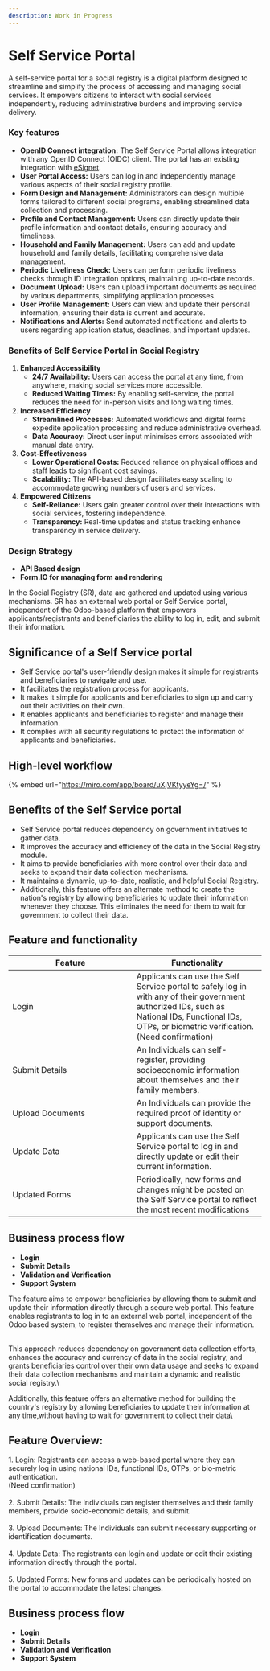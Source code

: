 ```yaml
---
description: Work in Progress
---
```


# Self Service Portal

A self-service portal for a social registry is a digital platform designed to streamline and simplify the process of accessing and managing social services. It empowers citizens to interact with social services independently, reducing administrative burdens and improving service delivery.

### Key features

* **OpenID Connect integration:** The Self Service Portal allows integration with any OpenID Connect (OIDC) client. The portal has an existing integration with [eSignet](https://docs.esignet.io/).
* **User Portal Access:** Users can log in and independently manage various aspects of their social registry profile.
* **Form Design and Management:** Administrators can design multiple forms tailored to different social programs, enabling streamlined data collection and processing.
* **Profile and Contact Management:** Users can directly update their profile information and contact details, ensuring accuracy and timeliness.
* **Household and Family Management:** Users can add and update household and family details, facilitating comprehensive data management.
* **Periodic Liveliness Check:** Users can perform periodic liveliness checks through ID integration options, maintaining up-to-date records.
* **Document Upload:** Users can upload important documents as required by various departments, simplifying application processes.
* **User Profile Management:** Users can view and update their personal information, ensuring their data is current and accurate.
* **Notifications and Alerts:** Send automated notifications and alerts to users regarding application status, deadlines, and important updates.

### Benefits of Self Service Portal in Social Registry

1. **Enhanced Accessibility**
   * **24/7 Availability:** Users can access the portal at any time, from anywhere, making social services more accessible.
   * **Reduced Waiting Times:** By enabling self-service, the portal reduces the need for in-person visits and long waiting times.
2. **Increased Efficiency**
   * **Streamlined Processes:** Automated workflows and digital forms expedite application processing and reduce administrative overhead.
   * **Data Accuracy:** Direct user input minimises errors associated with manual data entry.
3. **Cost-Effectiveness**
   * **Lower Operational Costs:** Reduced reliance on physical offices and staff leads to significant cost savings.
   * **Scalability:** The API-based design facilitates easy scaling to accommodate growing numbers of users and services.
4. **Empowered Citizens**
   * **Self-Reliance:** Users gain greater control over their interactions with social services, fostering independence.
   * **Transparency:** Real-time updates and status tracking enhance transparency in service delivery.

### Design Strategy

* **API Based design**
* **Form.IO for managing form and rendering**

&#x20;

In the Social Registry (SR), data are gathered and updated using various mechanisms.  SR has an external web portal or Self Service portal, independent of the Odoo-based platform that empowers applicants/registrants and beneficiaries the ability to log in, edit, and submit their information.

## Significance of a Self Service portal

* Self Service portal's user-friendly design makes it simple for registrants and beneficiaries to navigate and use.
* It facilitates the registration process for applicants.
* It makes it simple for applicants and beneficiaries to sign up and carry out their activities on their own.
* It enables applicants and beneficiaries to register and manage their information.
* It complies with all security regulations to protect the information of applicants and beneficiaries.

## High-level workflow

{% embed url="https://miro.com/app/board/uXjVKtyyeYg=/" %}

## Benefits of the Self Service portal

* Self Service portal reduces dependency on government initiatives to gather data.
* It improves the accuracy and efficiency of the data in the Social Registry module.
* It aims to provide beneficiaries with more control over their data and seeks to expand their data collection mechanisms.
* It maintains a dynamic, up-to-date, realistic, and helpful Social Registry.
* Additionally, this feature offers an alternate method to create the nation's registry by allowing beneficiaries to update their information whenever they choose. This eliminates the need for them to wait for government to collect their data.

## Feature and functionality

<table><thead><tr><th width="231">Feature</th><th>Functionality</th></tr></thead><tbody><tr><td>Login <br></td><td>Applicants can use the Self Service portal to safely log in with any of their government authorized IDs, such as National IDs, Functional IDs, OTPs, or biometric verification.<br>(Need confirmation)</td></tr><tr><td>Submit Details</td><td>An Individuals can self-register, providing socioeconomic information about themselves and their family members.</td></tr><tr><td>Upload Documents</td><td>An Individuals can provide the required proof of identity or support documents. </td></tr><tr><td>Update Data</td><td>Applicants can use the Self Service portal to log in and directly update or edit their current information.</td></tr><tr><td>Updated Forms</td><td>Periodically, new forms and changes might be posted on the Self Service portal to reflect the most recent modifications</td></tr></tbody></table>

## Business process flow

* **Login**
* **Submit Details**
* **Validation and Verification**
* **Support System**







The feature aims to empower beneficiaries by allowing them to submit and update their information directly through a secure web portal. This feature enables registrants to log in to an external web portal, independent of the Odoo based system, to register themselves and manage their information.

\
This approach reduces dependency on government data collection efforts, enhances the accuracy and currency of data in the social registry, and grants beneficiaries control over their own data usage and seeks to expand their data collection mechanisms and maintain a dynamic and realistic social registry.\


Additionally, this feature offers an alternative method for building the country's registry by allowing beneficiaries to update their information at any time,without having to wait for government to collect their data\


## Feature Overview:

1\. Login: Registrants can access a web-based portal where they can securely log in using national IDs, functional IDs, OTPs, or bio-metric authentication. \
(Need confirmation)\
\
2\. Submit Details: The Individuals can register themselves and their family members, provide socio-economic details, and submit.\
\
3\. Upload Documents: The Individuals can submit necessary supporting or  identification documents. \
\
4\. Update Data: The registrants can login and update or edit their existing information directly through the portal.\
\
5\. Updated Forms: New forms and updates can be periodically hosted on the portal to accommodate the latest changes.

## Business process flow

* **Login**
* **Submit Details**
* **Validation and Verification**
* **Support System**
